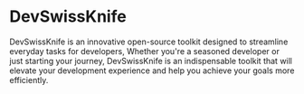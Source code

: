 # DevSwissKnife
DevSwissKnife is an innovative open-source toolkit designed to streamline everyday tasks for developers, Whether you're a seasoned developer or just starting your journey, DevSwissKnife is an indispensable toolkit that will elevate your development experience and help you achieve your goals more efficiently.
